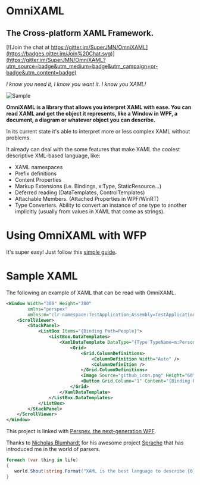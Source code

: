 # OmniXAML 
## The Cross-platform XAML Framework.

[![Join the chat at https://gitter.im/SuperJMN/OmniXAML](https://badges.gitter.im/Join%20Chat.svg)](https://gitter.im/SuperJMN/OmniXAML?utm_source=badge&utm_medium=badge&utm_campaign=pr-badge&utm_content=badge)

*I know you need it, I know you want it. I know you XAML!*

![Sample](https://cloud.githubusercontent.com/assets/3109851/8272107/1af21840-1837-11e5-85d5-e61c7c8e9679.png "Test Application")

**OmniXAML is a library that allows you interpret XAML with ease. You can read XAML and get the object it represents, like a Window in WPF, a document, a diagram or whatever object you can describe.**

In its current state it's able to interpret more or less complex XAML without problems.

It already can deal with the some features that make XAML the coolest descriptive XML-based language, like:
- XAML namespaces
- Prefix definitions
- Content Properties
- Markup Extensions (i.e. Bindings, x:Type, StaticResource…)
- Deferred reading (DataTemplates, ControlTemplates)
- Attachable Members. (Attached Properties in WPF/WinRT)
- Type Converters. Ability to convert an instance of one type to another implicitly (usually from values in XAML that come as strings).

# Using OmniXAML with WFP 
It's super easy! Just follow this [simple guide](https://github.com/SuperJMN/OmniXAML/wiki/Using-OmniXAML-for-WPF).

# Sample XAML
The following an example of XAML that can be read with OmniXAML.
```xml
<Window Width="300" Height="300" 
        xmlns="perspex"
        xmlns:m="clr-namespace:TestApplication;Assembly=TestApplication">
    <ScrollViewer>
        <StackPanel>
            <ListBox Items="{Binding Path=People}">
                <ListBox.DataTemplates>
                    <XamlDataTemplate DataType="{Type TypeName=m:Person}">
                        <Grid>
                            <Grid.ColumnDefinitions>
                                <ColumnDefinition Width="Auto" />
                                <ColumnDefinition />
                            </Grid.ColumnDefinitions>
                            <Image Source="github_icon.png" Height="60" />
                            <Button Grid.Column="1" Content="{Binding Path=Name}" />
                        </Grid>
                    </XamlDataTemplate>
                </ListBox.DataTemplates>
            </ListBox>
        </StackPanel>
    </ScrollViewer>
</Window>
```

This project is linked with [Perspex, the next-generation WPF](https://github.com/grokys/Perspex).

Thanks to [Nicholas Blumhardt](https://twitter.com/nblumhardt) for his awesome project [Sprache](https://github.com/sprache/Sprache) that has introduced me in the world of parsers.

```csharp
foreach (var thing in life) 
{
   world.Shout(string.Format("XAML is the best language to describe {0}", thing);
}
```

